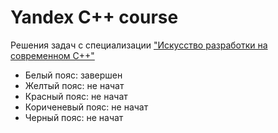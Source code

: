 # Yandex C++ course
Решения задач с специализации ["Искусство разработки на современном C++"](https://www.coursera.org/specializations/c-plus-plus-modern-development)

- Белый пояс: завершен
- Желтый пояс: не начат
- Красный пояс: не начат
- Кориченевый пояс: не начат
- Черный пояс: не начат
